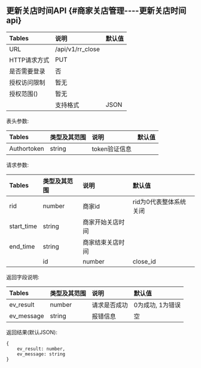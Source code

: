 ## 更新关店时间API {#商家关店管理----更新关店时间api}

| Tables | 说明 | 默认值 |
| :--- | :--- | :--- |
| URL | /api/v1/rr\_close |  |
| HTTP请求方式 | PUT |  |
| 是否需要登录 | 否 |  |
| 授权访问限制 | 暂无 |  |
| 授权范围\(\) | 暂无 |  |
|  | 支持格式 | JSON |

表头参数:

| Tables | 类型及其范围 | 说明 | 默认值 |
| :--- | :--- | :--- | :--- |
| Authortoken | string | token验证信息 |  |

请求参数:

| Tables | 类型及其范围 | 说明 | 默认值 |
| :--- | :--- | :--- | :--- |
| rid | number | 商家id | rid为0代表整体系统关闭 |
| start\_time | string | 商家开始关店时间 |  |
| end\_time | string | 商家结束关店时间 |  |
|  | id | number | close\_id |

返回字段说明:

| Tables | 类型及其范围 | 说明 | 默认值 |
| :--- | :--- | :--- | :--- |
| ev\_result | number | 请求是否成功 | 0为成功, 1为错误 |
| ev\_message | string | 报错信息 | 空 |

返回结果\(默认JSON\):

```
{
    ev_result: number,
    ev_message: string
}
```



